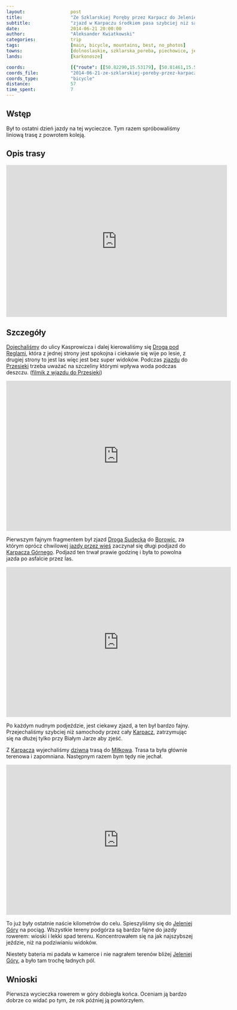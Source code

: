 ```yaml
---
layout:                 post
title:                  "Ze Szklarskiej Poręby przez Karpacz do Jeleniej Góry"
subtitle:               "zjazd w Karpaczu środkiem pasa szybciej niż samochody"
date:                   2014-06-21 20:00:00
author:                 "Aleksander Kwiatkowski"
categories:             trip
tags:                   [main, bicycle, mountains, best, no_photos]
towns:                  [dolnoslaskie, szklarska_poreba, piechowice, jelenia_gora, podgorzyn, karpacz, myslakowice]
lands:                  [karkonosze]

coords:                 [{"route": [[50.82290,15.53179], [50.81461,15.53875], [50.81688,15.60561], [50.80848,15.66397], [50.79416,15.69796], [50.79188,15.71624], [50.78618,15.71521], [50.78656,15.72114], [50.77446,15.72732], [50.77630,15.76010], [50.78691,15.75993], [50.79337,15.74339], [50.80929,15.76124], [50.81461,15.76231], [50.81871,15.73689], [50.82571,15.72573], [50.83438,15.73259], [50.84441,15.74083], [50.85698,15.73131], [50.87107,15.73337], [50.88379,15.74418], [50.89809,15.73208], [50.90258,15.74727], [50.90236,15.75491]], "type": "bicycle"}]
coords_file:            "2014-06-21-ze-szklarskiej-poreby-przez-karpacz-do-jeleniej-gory.json"
coords_type:            "bicycle"
distance:               57
time_spent:             7
---
```


[wiki-pod-reglami]:               https://pl.wikipedia.org/wiki/Droga_pod_Reglami_(Karkonosze)
[wiki-droga-sudecka]:             https://pl.wikipedia.org/wiki/Droga_Sudecka_(Podg%C3%B3rzyn)
[wiki-przesieka]:                 https://pl.wikipedia.org/wiki/Przesieka_(wojew%C3%B3dztwo_dolno%C5%9Bl%C4%85skie)
[wiki-borowice]:                  https://pl.wikipedia.org/wiki/Borowice_(wojew%C3%B3dztwo_dolno%C5%9Bl%C4%85skie)
[wiki-karpacz-gorny]:             https://pl.wikipedia.org/wiki/Bierutowice
[wiki-karpacz]:                   https://pl.wikipedia.org/wiki/Karpacz
[wiki-milkow]:                    https://pl.wikipedia.org/wiki/Mi%C5%82k%C3%B3w_(wojew%C3%B3dztwo_dolno%C5%9Bl%C4%85skie)
[wiki-jelenia]:                   https://pl.wikipedia.org/wiki/Jelenia_G%C3%B3ra

[vimeo-1]:                        https://vimeo.com/102733027
[vimeo-2]:                        https://vimeo.com/102852842
[vimeo-3]:                        https://vimeo.com/102914366
[vimeo-4]:                        https://vimeo.com/99029563
[vimeo-5]:                        https://vimeo.com/102914367
[vimeo-6]:                        https://vimeo.com/98981440
[vimeo-7]:                        https://vimeo.com/102914368
[vimeo-8]:                        https://vimeo.com/102945365

Wstęp
-----

Był to ostatni dzień jazdy na tej wycieczce. Tym razem spróbowaliśmy liniową trasę
z powrotem koleją.

Opis trasy
----------

<iframe height='405' width='590' frameborder='0' allowtransparency='true' scrolling='no' src='https://www.strava.com/activities/156740137/embed/a8b1e73b29d1ac370b63eff55118dd21d54fff61'></iframe>

Szczegóły
---------

[Dojechaliśmy][vimeo-1] do ulicy Kasprowicza i dalej kierowaliśmy się
[Drogą pod Reglami][wiki-pod-reglami], która z jednej strony jest spokojna i
ciekawie się wije po lesie, z drugiej strony to jest las więc jest bez super
widoków. Podczas [zjazdu][vimeo-2] do [Przesieki][wiki-przesieka] trzeba uważać
na szczeliny którymi wpływa woda podczas deszczu. ([filmik z wjazdu do Przesieki][vimeo-3])

<div class="vimeo"><iframe src='http://player.vimeo.com/video/99029563' width="600" height="400" frameborder="0" webkitAllowFullScreen mozallowfullscreen allowFullScreen> </iframe></div>

Pierwszym fajnym fragmentem był zjazd [Drogą Sudecką][wiki-droga-sudecka] do
[Borowic][wiki-borowice], za którym oprócz chwilowej [jazdy przez wieś][vimeo-5]
zaczynał się długi podjazd do [Karpacza Górnego][wiki-karpacz-gorny]. Podjazd
ten trwał prawie godzinę i była to powolna jazda po asfalcie przez las.

<div class="vimeo"><iframe src='http://player.vimeo.com/video/98981440' width="600" height="400" frameborder="0" webkitAllowFullScreen mozallowfullscreen allowFullScreen> </iframe></div>

Po każdym nudnym podjeździe, jest ciekawy zjazd, a ten był bardzo fajny. Przejechaliśmy
szybciej niż samochody przez cały [Karpacz][wiki-karpacz], zatrzymując się na dłużej
tylko przy Białym Jarze aby zjeść.

Z [Karpacza][wiki-karpacz] wyjechaliśmy [dziwną][vimeo-7] trasą do [Miłkowa][wiki-milkow].
Trasa ta była głównie terenowa i zapomniana. Następnym razem bym tędy nie jechał.

<div class="vimeo"><iframe src='http://player.vimeo.com/video/102945365' width="600" height="400" frameborder="0" webkitAllowFullScreen mozallowfullscreen allowFullScreen> </iframe></div>

To już były ostatnie naście kilometrów do celu. Spieszyliśmy się do
[Jeleniej Góry][wiki-jelenia] na pociąg. Wszystkie tereny podgórza są
bardzo fajne do jazdy rowerem: wioski i lekki spad terenu.
Koncentrowałem się na jak najszybszej jeździe, niż na podziwianiu widoków.

Niestety bateria mi padała w kamerce i nie nagrałem terenów bliżej
[Jeleniej Góry][wiki-jelenia], a było tam trochę ładnych pól.

Wnioski
-------

Pierwsza wycieczka rowerem w góry dobiegła końca. Oceniam ją bardzo dobrze co
widać po tym, że rok później ją powtórzyłem.
